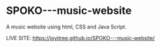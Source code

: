 # SPOKO---music-website
A music website using html, CSS and Java Script.

LIVE SITE:   https://joyitree.github.io/SPOKO---music-website/
